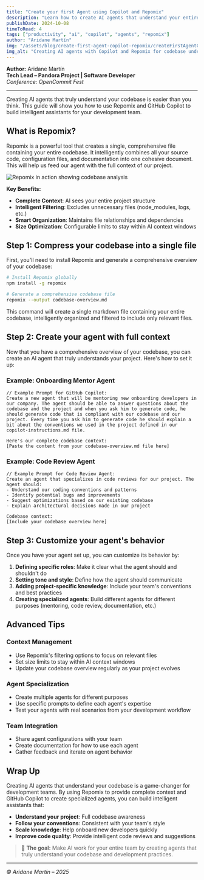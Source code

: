 ```yaml
---
title: "Create your first Agent using Copilot and Repomix"
description: "Learn how to create AI agents that understand your entire codebase using Repomix and GitHub Copilot. Build intelligent assistants for your development team."
publishDate: 2024-10-08
timeToRead: 4
tags: ["productivity", "ai", "copilot", "agents", "repomix"]
author: "Aridane Martín"
img: "/assets/blog/create-first-agent-copilot-repomix/createFirstAgentCopilot.webp"
img_alt: "Creating AI agents with Copilot and Repomix for codebase understanding"
---
```


**Author:** Aridane Martín  
**Tech Lead – Pandora Project | Software Developer**  
_Conference: OpenCommit Fest_

---

Creating AI agents that truly understand your codebase is easier than you think. This guide will show you how to use Repomix and GitHub Copilot to build intelligent assistants for your development team.

## What is Repomix?

Repomix is a powerful tool that creates a single, comprehensive file containing your entire codebase. It intelligently combines all your source code, configuration files, and documentation into one cohesive document. This will help us feed our agent with the full context of our project.

![Repomix in action showing codebase analysis](/assets/blog/create-first-agent-copilot-repomix/repomix.webp)

**Key Benefits:**
- **Complete Context**: AI sees your entire project structure
- **Intelligent Filtering**: Excludes unnecessary files (node_modules, logs, etc.)
- **Smart Organization**: Maintains file relationships and dependencies
- **Size Optimization**: Configurable limits to stay within AI context windows

## Step 1: Compress your codebase into a single file

First, you'll need to install Repomix and generate a comprehensive overview of your codebase:

```bash
# Install Repomix globally
npm install -g repomix

# Generate a comprehensive codebase file
repomix --output codebase-overview.md
```

This command will create a single markdown file containing your entire codebase, intelligently organized and filtered to include only relevant files.

## Step 2: Create your agent with full context

Now that you have a comprehensive overview of your codebase, you can create an AI agent that truly understands your project. Here's how to set it up:

### Example: Onboarding Mentor Agent

```text
// Example Prompt for GitHub Copilot:
Create a new agent that will be mentoring new onboarding developers in our company. The agent should be able to answer questions about the codebase and the project and when you ask him to generate code, he should generate code that is compliant with our codebase and our project. Every time you ask him to generate code he should explain a bit about the conventions we used in the project defined in our copilot-instructions.md file.

Here's our complete codebase context:
[Paste the content from your codebase-overview.md file here]
```

### Example: Code Review Agent

```text
// Example Prompt for Code Review Agent:
Create an agent that specializes in code reviews for our project. The agent should:
- Understand our coding conventions and patterns
- Identify potential bugs and improvements
- Suggest optimizations based on our existing codebase
- Explain architectural decisions made in our project

Codebase context:
[Include your codebase overview here]
```

## Step 3: Customize your agent's behavior

Once you have your agent set up, you can customize its behavior by:

1. **Defining specific roles**: Make it clear what the agent should and shouldn't do
2. **Setting tone and style**: Define how the agent should communicate
3. **Adding project-specific knowledge**: Include your team's conventions and best practices
4. **Creating specialized agents**: Build different agents for different purposes (mentoring, code review, documentation, etc.)

## Advanced Tips

### Context Management
- Use Repomix's filtering options to focus on relevant files
- Set size limits to stay within AI context windows
- Update your codebase overview regularly as your project evolves

### Agent Specialization
- Create multiple agents for different purposes
- Use specific prompts to define each agent's expertise
- Test your agents with real scenarios from your development workflow

### Team Integration
- Share agent configurations with your team
- Create documentation for how to use each agent
- Gather feedback and iterate on agent behavior

## Wrap Up

Creating AI agents that understand your codebase is a game-changer for development teams. By using Repomix to provide complete context and GitHub Copilot to create specialized agents, you can build intelligent assistants that:

- **Understand your project**: Full codebase awareness
- **Follow your conventions**: Consistent with your team's style
- **Scale knowledge**: Help onboard new developers quickly
- **Improve code quality**: Provide intelligent code reviews and suggestions

> 🚀 **The goal:** Make AI work for your entire team by creating agents that truly understand your codebase and development practices.

---

_© Aridane Martín – 2025_
